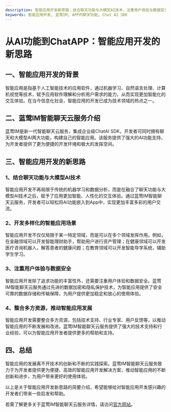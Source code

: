 ```yaml
---
description: 智能应用开发新思路：结合聊天功能与大模型AI技术，注重用户体验与数据安全。
keywords: 智能应用开发, 蓝莺IM, APP内聊天功能, Chat AI SDK
---
```

# 从AI功能到ChatAPP：智能应用开发的新思路

## 一、智能应用开发的背景

智能应用是指基于人工智能技术的应用软件，通过机器学习、自然语言处理、计算机视觉等技术，赋予应用软件理解和分析用户需求的能力，从而实现更加智能化的交互体验。在当今信息化社会，智能应用的开发已成为技术领域的热点之一。

## 二、蓝莺IM智能聊天云服务介绍

蓝莺IM是新一代智能聊天云服务，集成企业级ChatAI SDK，开发者可同时拥有聊天和大模型AI两大功能，构建自己的智能应用。该服务提供了强大的AI功能支持，为开发者提供了更为便捷的开发环境和极大的发挥空间。

## 三、智能应用开发的新思路

### 1、结合聊天功能与大模型AI技术

智能应用开发不再局限于传统的机器学习和数据分析，而是在融合了聊天功能与大模型AI技术之后，赋予了应用更加智能、人性化的交互体验。通过蓝莺IM智能聊天云服务，开发者可以轻松将AI功能嵌入到App中，实现更加丰富多彩的用户交流。

### 2、开发多样化的智能应用场景

智能应用开发不仅仅局限于某一特定领域，而是可以在多个领域发挥作用。例如，在金融领域可以开发智能理财助手，帮助用户进行资产管理；在健康领域可以开发医疗咨询机器人，解答患者的健康问题；在教育领域可以开发智能导学系统，辅助学生学习。

### 3、注重用户体验与数据安全

智能应用开发除了追求功能的丰富性外，还需要注重用户体验和数据安全。蓝莺IM智能聊天云服务通过先进的数据加密和隐私保护技术，为智能应用提供了安全可靠的数据存储和传输保障，为用户提供更加稳定和放心的使用体验。

### 4、整合多方资源，推动智能应用发展

智能应用开发需要整合多方资源，包括技术支持、行业专家、用户反馈等，以推动智能应用的不断发展和改进。蓝莺IM智能聊天云服务提供了强大的技术支持和行业经验，可以为智能应用开发者提供更多的帮助和支持。

## 四、总结

智能应用的发展离不开技术的创新和不断的实践探索。蓝莺IM智能聊天云服务致力于为开发者提供更为便捷、高效的智能应用开发解决方案，推动智能应用的不断创新和进步，为用户带来更好的使用体验。

以上是关于智能应用开发新思路的简要介绍，希望能够给对智能应用开发感兴趣的开发者们带来一些启发和帮助。

若需了解更多关于蓝莺IM智能聊天云服务详情，请访问[官方网站](https://www.lanyingim.com)。